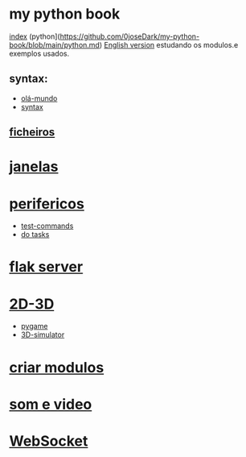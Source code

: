 # my python book
[index](https://github.com/0joseDark/my-python-book/blob/main/English/index.md)
(python](https://github.com/0joseDark/my-python-book/blob/main/python.md)
[English version](https://github.com/0joseDark/my-python-book/blob/main/English/README.md)
estudando os modulos.e exemplos usados.
## syntax:
- [olá-mundo](https://github.com/0joseDark/my-python-book/blob/main/scripts/ol%C3%A1_mundo.py)
- [syntax](https://github.com/0joseDark/my-python-book/blob/main/scripts/syntax.py)
## [ficheiros](https://github.com/0joseDark/my-python-book/blob/main/ficheiros.md)
# [janelas](https://github.com/0joseDark/my-python-book/blob/main/janelas.md)
# [perifericos](https://github.com/0joseDark/my-python-book/blob/main/perifericos.md)
- [test-commands](https://github.com/0joseDark/test-commands)
- [do tasks](https://github.com/0joseDark/do-tasks)
# [flak server](https://github.com/0joseDark/my-python-book/blob/main/flask-server.md)
# [2D-3D](https://github.com/0joseDark/my-python-book/blob/main/2D-3D.md)
- [pygame](https://github.com/0joseDark/test-with-pygame)
- [3D-simulator](https://github.com/0joseDark/3D-simulator)
# [criar modulos](https://github.com/0joseDark/my-python-book/blob/main/criar-modulos.md)
# [som e video](https://github.com/0joseDark/my-python-book/blob/main/som-v%C3%ADdeo.md)
# [WebSocket](https://github.com/0joseDark/my-python-book/blob/main/WebSocket.md)

